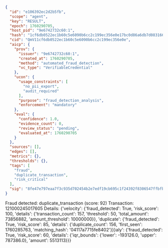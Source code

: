 ```json
{
  "id": "e106392ec2d2b5fb",
  "scope": "agent",
  "key": "RESULT",
  "epoch": 1760290705,
  "host_pid": "9e6742732c60:1",
  "hash": "1cf6db0522ec1b60c5e6090b6cc2c199ec356e0e17bc0d86a6db7d08316673c1",
  "cid": "QmV11cf6db0522ec1b60c5e6090b6cc2c199ec356e0e",
  "aicp": {
    "prov": {
      "issuer": "9e6742732c60:1",
      "created_at": 1760290705,
      "method": "automated_fraud_detection",
      "vc_type": "VerifiableCredential"
    },
    "ucon": {
      "usage_constraints": [
        "no_pii_export",
        "audit_required"
      ],
      "purpose": "fraud_detection_analysis",
      "enforcement": "mandatory"
    },
    "eval": {
      "confidence": 1.0,
      "evidence_count": 0,
      "review_status": "pending",
      "evaluated_at": 1760290705
    }
  },
  "sources": [],
  "edges": [],
  "metrics": {},
  "thresholds": {},
  "tags": [
    "fraud",
    "duplicate_transaction",
    "risk_critical"
  ],
  "sig": "8fe47e797eaa7f3c935d702454b2e7edf19cb695c1f24392f8306547ffbfb751"
}
```

Fraud detected: duplicate_transaction (score: 92)
Transaction: 121000245017605
Details: {'velocity': {'fraud_detected': True, 'risk_score': 100, 'details': {'transaction_count': 157, 'threshold': 50, 'total_amount': 73856882, 'amount_threshold': 10000000}}, 'duplicate': {'fraud_detected': True, 'risk_score': 85, 'details': {'duplicate_count': 156, 'first_seen': 1760285763, 'matching_hash': '04117a7715fe8402'}}}aly': {'fraud_detected': True, 'risk_score': 60, 'details': {'iqr_bounds': {'lower': -193126.0, 'upper': 787386.0}, 'amount': 5513113}}}